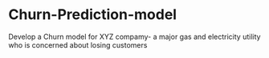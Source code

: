 # Churn-Prediction-model
Develop a Churn model for XYZ compamy- a major gas and electricity utility who is concerned about losing customers
